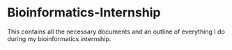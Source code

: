 # Bioinformatics-Internship
This contains all the necessary documents and an outline of everything I do during my bioinformatics internship.
